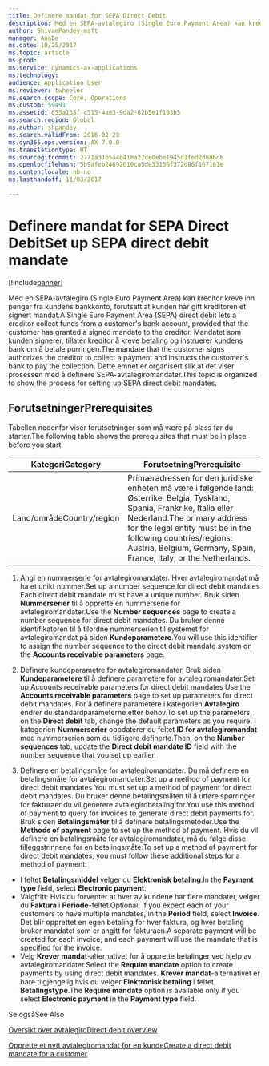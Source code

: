 ```yaml
---
title: Definere mandat for SEPA Direct Debit
description: Med en SEPA-avtalegiro (Single Euro Payment Area) kan kreditor kreve inn penger fra kundens bankkonto, forutsatt at kunden har gitt kreditoren et signert mandat.
author: ShivamPandey-msft
manager: AnnBe
ms.date: 10/25/2017
ms.topic: article
ms.prod: 
ms.service: dynamics-ax-applications
ms.technology: 
audience: Application User
ms.reviewer: twheeloc
ms.search.scope: Core, Operations
ms.custom: 59491
ms.assetid: 653a135f-c515-4ae3-9da2-82b5e1f103b5
ms.search.region: Global
ms.author: shpandey
ms.search.validFrom: 2016-02-28
ms.dyn365.ops.version: AX 7.0.0
ms.translationtype: HT
ms.sourcegitcommit: 2771a31b5a4d418a27de0ebe1945d1fed2d8d6d6
ms.openlocfilehash: 5b9afeb24692010ca5de33156f372d86f167161e
ms.contentlocale: nb-no
ms.lasthandoff: 11/03/2017

---
```


# <a name="set-up-sepa-direct-debit-mandate"></a><span data-ttu-id="48d8d-103">Definere mandat for SEPA Direct Debit</span><span class="sxs-lookup"><span data-stu-id="48d8d-103">Set up SEPA direct debit mandate</span></span>

[!include[banner](../includes/banner.md)]


<span data-ttu-id="48d8d-104">Med en SEPA-avtalegiro (Single Euro Payment Area) kan kreditor kreve inn penger fra kundens bankkonto, forutsatt at kunden har gitt kreditoren et signert mandat.</span><span class="sxs-lookup"><span data-stu-id="48d8d-104">A Single Euro Payment Area (SEPA) direct debit lets a creditor collect funds from a customer's bank account, provided that the customer has granted a signed mandate to the creditor.</span></span> <span data-ttu-id="48d8d-105">Mandatet som kunden signerer, tillater kreditor å kreve betaling og instruerer kundens bank om å betale purringen.</span><span class="sxs-lookup"><span data-stu-id="48d8d-105">The mandate that the customer signs authorizes the creditor to collect a payment and instructs the customer's bank to pay the collection.</span></span> <span data-ttu-id="48d8d-106">Dette emnet er organisert slik at det viser prosessen med å definere SEPA-avtalegiromandater.</span><span class="sxs-lookup"><span data-stu-id="48d8d-106">This topic is organized to show the process for setting up SEPA direct debit mandates.</span></span>

## <a name="prerequisites"></a><span data-ttu-id="48d8d-107">Forutsetninger</span><span class="sxs-lookup"><span data-stu-id="48d8d-107">Prerequisites</span></span>
<span data-ttu-id="48d8d-108">Tabellen nedenfor viser forutsetninger som må være på plass før du starter.</span><span class="sxs-lookup"><span data-stu-id="48d8d-108">The following table shows the prerequisites that must be in place before you start.</span></span>

| <span data-ttu-id="48d8d-109">Kategori</span><span class="sxs-lookup"><span data-stu-id="48d8d-109">Category</span></span>       | <span data-ttu-id="48d8d-110">Forutsetning</span><span class="sxs-lookup"><span data-stu-id="48d8d-110">Prerequisite</span></span>                                                                                                                                              |
|----------------|-----------------------------------------------------------------------------------------------------------------------------------------------------------|
| <span data-ttu-id="48d8d-111">Land/område</span><span class="sxs-lookup"><span data-stu-id="48d8d-111">Country/region</span></span> | <span data-ttu-id="48d8d-112">Primæradressen for den juridiske enheten må være i følgende land: Østerrike, Belgia, Tyskland, Spania, Frankrike, Italia eller Nederland.</span><span class="sxs-lookup"><span data-stu-id="48d8d-112">The primary address for the legal entity must be in the following countries/regions: Austria, Belgium, Germany, Spain, France, Italy, or the Netherlands.</span></span> |

1. <span data-ttu-id="48d8d-113">Angi en nummerserie for avtalegiromandater. Hver avtalegiromandat må ha et unikt nummer.</span><span class="sxs-lookup"><span data-stu-id="48d8d-113">Set up a number sequence for direct debit mandates Each direct debit mandate must have a unique number.</span></span> <span data-ttu-id="48d8d-114">Bruk siden **Nummerserier** til å opprette en nummerserie for avtalegiromandater.</span><span class="sxs-lookup"><span data-stu-id="48d8d-114">Use the **Number sequences** page to create a number sequence for direct debit mandates.</span></span> <span data-ttu-id="48d8d-115">Du bruker denne identifikatoren til å tilordne nummerserien til systemet for avtalegiromandat på siden **Kundeparametere**.</span><span class="sxs-lookup"><span data-stu-id="48d8d-115">You will use this identifier to assign the number sequence to the direct debit mandate system on the **Accounts receivable parameters** page.</span></span>

2. <span data-ttu-id="48d8d-116">Definere kundeparametre for avtalegiromandater. Bruk siden **Kundeparametere** til å definere parametere for avtalegiromandater.</span><span class="sxs-lookup"><span data-stu-id="48d8d-116">Set up Accounts receivable parameters for direct debit mandates Use the **Accounts receivable parameters** page to set up parameters for direct debit mandates.</span></span> <span data-ttu-id="48d8d-117">For å definere parametere i kategorien **Avtalegiro** endrer du standardparameterne etter behov.</span><span class="sxs-lookup"><span data-stu-id="48d8d-117">To set up the parameters, on the **Direct debit** tab, change the default parameters as you require.</span></span> <span data-ttu-id="48d8d-118">I kategorien **Nummerserier** oppdaterer du feltet **ID for avtalegiromandat** med nummerserien som du tidligere definerte.</span><span class="sxs-lookup"><span data-stu-id="48d8d-118">Then, on the **Number sequences** tab, update the **Direct debit mandate ID** field with the number sequence that you set up earlier.</span></span>

3. <span data-ttu-id="48d8d-119">Definere en betalingsmåte for avtalegiromandater. Du må definere en betalingsmåte for avtalegiromandater.</span><span class="sxs-lookup"><span data-stu-id="48d8d-119">Set up a method of payment for direct debit mandates You must set up a method of payment for direct debit mandates.</span></span> <span data-ttu-id="48d8d-120">Du bruker denne betalingsmåten til å utføre spørringer for fakturaer du vil generere avtalegirobetaling for.</span><span class="sxs-lookup"><span data-stu-id="48d8d-120">You use this method of payment to query for invoices to generate direct debit payments for.</span></span> <span data-ttu-id="48d8d-121">Bruk siden **Betalingsmåter** til å definere betalingsmetoder.</span><span class="sxs-lookup"><span data-stu-id="48d8d-121">Use the **Methods of payment** page to set up the method of payment.</span></span> <span data-ttu-id="48d8d-122">Hvis du vil definere en betalingsmåte for avtalegiromandater, må du følge disse tilleggstrinnene for en betalingsmåte:</span><span class="sxs-lookup"><span data-stu-id="48d8d-122">To set up a method of payment for direct debit mandates, you must follow these additional steps for a method of payment:</span></span>

-   <span data-ttu-id="48d8d-123">I feltet **Betalingsmiddel** velger du **Elektronisk betaling**.</span><span class="sxs-lookup"><span data-stu-id="48d8d-123">In the **Payment type** field, select **Electronic payment**.</span></span>
-   <span data-ttu-id="48d8d-124">Valgfritt: Hvis du forventer at hver av kundene har flere mandater, velger du **Faktura** i **Periode**-feltet.</span><span class="sxs-lookup"><span data-stu-id="48d8d-124">Optional: If you expect each of your customers to have multiple mandates, in the **Period** field, select **Invoice**.</span></span> <span data-ttu-id="48d8d-125">Det blir opprettet en egen betaling for hver faktura, og hver betaling bruker mandatet som er angitt for fakturaen.</span><span class="sxs-lookup"><span data-stu-id="48d8d-125">A separate payment will be created for each invoice, and each payment will use the mandate that is specified for the invoice.</span></span>
-   <span data-ttu-id="48d8d-126">Velg **Krever mandat**-alternativet for å opprette betalinger ved hjelp av avtalegiromandater.</span><span class="sxs-lookup"><span data-stu-id="48d8d-126">Select the **Require mandate** option to create payments by using direct debit mandates.</span></span> <span data-ttu-id="48d8d-127">**Krever mandat**-alternativet er bare tilgjengelig hvis du velger **Elektronisk betaling** i feltet **Betalingstype**.</span><span class="sxs-lookup"><span data-stu-id="48d8d-127">The **Require mandate** option is available only if you select **Electronic payment** in the **Payment type** field.</span></span>

<span data-ttu-id="48d8d-128">Se også</span><span class="sxs-lookup"><span data-stu-id="48d8d-128">See Also</span></span>

[<span data-ttu-id="48d8d-129">Oversikt over avtalegiro</span><span class="sxs-lookup"><span data-stu-id="48d8d-129">Direct debit overview</span></span>](sepa-direct-debit-overview.md) 

[<span data-ttu-id="48d8d-130">Opprette et nytt avtalegiromandat for en kunde</span><span class="sxs-lookup"><span data-stu-id="48d8d-130">Create a direct debit mandate for a customer</span></span>](tasks/create-direct-debit-mandate-customer.md) 


